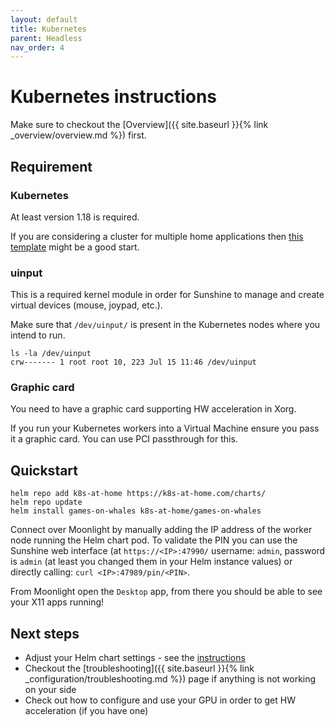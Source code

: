 ```yaml
---
layout: default
title: Kubernetes
parent: Headless
nav_order: 4
---
```

# Kubernetes instructions

Make sure to checkout the [Overview]({{ site.baseurl }}{% link _overview/overview.md %}) first.

## Requirement

### Kubernetes

At least version 1.18 is required.

If you are considering a cluster for multiple home applications then [this template](https://github.com/k8s-at-home/template-cluster-k3s) might be a good start.

### uinput

This is a required kernel module in order for Sunshine to manage and create virtual devices (mouse, joypad, etc.).

Make sure that `/dev/uinput/` is present in the Kubernetes nodes where you intend to run.

```
ls -la /dev/uinput
crw------- 1 root root 10, 223 Jul 15 11:46 /dev/uinput
```

### Graphic card

You need to have a graphic card supporting HW acceleration in Xorg.

If you run your Kubernetes workers into a Virtual Machine ensure you pass it a graphic card. You can use PCI passthrough for this.

## Quickstart

```
helm repo add k8s-at-home https://k8s-at-home.com/charts/
helm repo update
helm install games-on-whales k8s-at-home/games-on-whales
```

Connect over Moonlight by manually adding the IP address of the worker node running the Helm chart pod. To validate the PIN you can use the Sunshine web interface (at `https://<IP>:47990/` username: `admin`, password is `admin` (at least you changed them in your Helm instance values) or directly calling: `curl <IP>:47989/pin/<PIN>`.

From Moonlight open the `Desktop` app, from there you should be able to see your X11 apps running!

## Next steps

 - Adjust your Helm chart settings - see the [instructions](https://github.com/k8s-at-home/charts/tree/master/charts/stable/games-on-whales)
 - Checkout the [troubleshooting]({{ site.baseurl }}{% link _configuration/troubleshooting.md %}) page if anything is not working on your side
 - Check out how to configure and use your GPU in order to get HW acceleration (if you have one)
